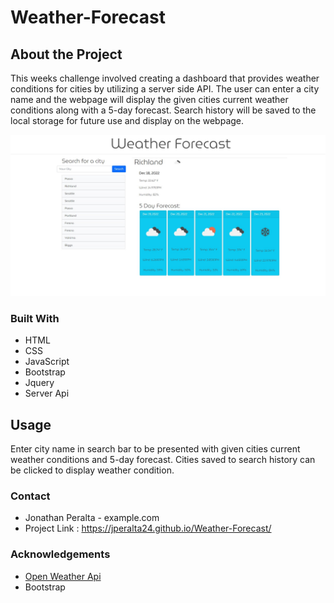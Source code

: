 # Weather-Forecast

## About the Project
This weeks challenge involved creating a dashboard that provides weather conditions for cities by utilizing a server side API. 
The user can enter a city name and the webpage will display the given cities current weather conditions along with a 5-day forecast. Search history will be saved to the local storage for future use and display on the webpage.


![](/Assets/Images/Screenshot%202022-12-18%20142916.jpg)

### Built With
- HTML
- CSS
- JavaScript
- Bootstrap
- Jquery
- Server Api

## Usage
Enter city name in search bar to be presented with given cities current weather conditions and 5-day forecast. 
Cities saved to search history can be clicked to display weather condition.

### Contact
- Jonathan Peralta - example.com
- Project Link : https://jperalta24.github.io/Weather-Forecast/

### Acknowledgements
- [Open Weather Api](https://openweathermap.org/api)
- Bootstrap
